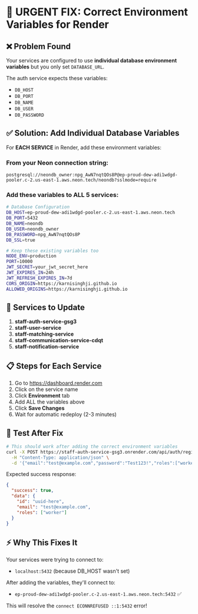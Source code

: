 # 🔧 URGENT FIX: Correct Environment Variables for Render

## ❌ Problem Found
Your services are configured to use **individual database environment variables** but you only set `DATABASE_URL`. 

The auth service expects these variables:
- `DB_HOST`
- `DB_PORT` 
- `DB_NAME`
- `DB_USER`
- `DB_PASSWORD`

## ✅ Solution: Add Individual Database Variables

For **EACH SERVICE** in Render, add these environment variables:

### From your Neon connection string:
```
postgresql://neondb_owner:npg_AwN7nqtQOs8P@ep-proud-dew-adi1wdgd-pooler.c-2.us-east-1.aws.neon.tech/neondb?sslmode=require
```

### Add these variables to ALL 5 services:

```bash
# Database Configuration
DB_HOST=ep-proud-dew-adi1wdgd-pooler.c-2.us-east-1.aws.neon.tech
DB_PORT=5432
DB_NAME=neondb
DB_USER=neondb_owner
DB_PASSWORD=npg_AwN7nqtQOs8P
DB_SSL=true

# Keep these existing variables too
NODE_ENV=production
PORT=10000
JWT_SECRET=your_jwt_secret_here
JWT_EXPIRES_IN=24h
JWT_REFRESH_EXPIRES_IN=7d
CORS_ORIGIN=https://karnisinghji.github.io
ALLOWED_ORIGINS=https://karnisinghji.github.io
```

## 🎯 Services to Update

1. **staff-auth-service-gsg3**
2. **staff-user-service** 
3. **staff-matching-service**
4. **staff-communication-service-cdqt**
5. **staff-notification-service**

## 📋 Steps for Each Service

1. Go to https://dashboard.render.com
2. Click on the service name
3. Click **Environment** tab
4. Add ALL the variables above
5. Click **Save Changes**
6. Wait for automatic redeploy (2-3 minutes)

## 🧪 Test After Fix

```bash
# This should work after adding the correct environment variables
curl -X POST https://staff-auth-service-gsg3.onrender.com/api/auth/register \
  -H "Content-Type: application/json" \
  -d '{"email":"test@example.com","password":"Test123!","roles":["worker"]}'
```

Expected success response:
```json
{
  "success": true,
  "data": {
    "id": "uuid-here",
    "email": "test@example.com", 
    "roles": ["worker"]
  }
}
```

## ⚡ Why This Fixes It

Your services were trying to connect to:
- `localhost:5432` (because DB_HOST wasn't set)

After adding the variables, they'll connect to:
- `ep-proud-dew-adi1wdgd-pooler.c-2.us-east-1.aws.neon.tech:5432` ✅

This will resolve the `connect ECONNREFUSED ::1:5432` error!